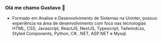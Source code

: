 ### Olá me chamo Gustavo 👋

- Formado em Analise e Desenvolvimento de Sistemas na Uninter, possuo experiência na área de desenvolvimento com foco nas tecnologias HTML, CSS, Javascript, ReactJS, NextJS, Typescript, Tailwindcss, Styled Components, Python, C#, .NET, ASP.NET e Mysql.





